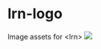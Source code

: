 # lrn-logo
Image assets for &lt;lrn>
![](https://github.com/LRNWebComponents/lrn-logo/blob/master/lrn-logo-1200px%402x.png)
